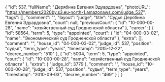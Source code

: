 {
    "id": 537,
    "fullName": "Дерябина Евгения Эдуардовна",
    "photoURL": "https://members2020by.s3.eu-north-1.amazonaws.com/judge_537",
    "tags": [],
    "comment": "",
    "layout": "judge",
    "title": "Судья Дерябина Евгения Эдуардовна",
    "court": null,
    "previousCourt": {
        "id": "10-000-00-28",
        "name": "хозяйственный суд Гродненской области"
    },
    "career": [
        {
            "id": 58564,
            "term": 5,
            "type": "appointed",
            "court": {
                "id": "04-000-03-02",
                "name": "Экономический суд Гродненской области"
            },
            "extra": [],
            "comment": "",
            "house_id": "04-000-03-02",
            "judge_id": 537,
            "position": "судья",
            "term_type": "years",
            "timestamp": "2015-12-22",
            "decree_number": "510"
        },
        {
            "id": 5004,
            "term": 5,
            "type": "appointed",
            "court": {
                "id": "10-000-00-28",
                "name": "хозяйственный суд Гродненской области"
            },
            "extra": {
                "judge_id": 3779
            },
            "comment": "",
            "house_id": "10-000-00-28",
            "judge_id": 537,
            "position": "судья",
            "term_type": "years",
            "timestamp": "2010-09-03",
            "decree_number": "469"
        }
    ]
}